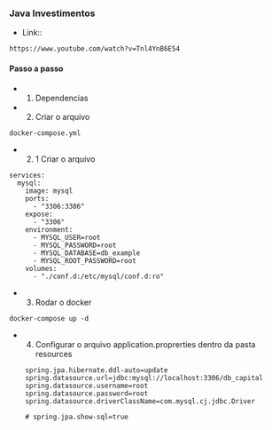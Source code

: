 ### Java Investimentos

* Link:: 
```
https://www.youtube.com/watch?v=Tnl4YnB6E54
```
#### Passo a passo
* 1. Dependencias

* 2. Criar o arquivo 
 ```
 docker-compose.yml
 ```

 * 2. 1 Criar o arquivo
```
services:
  mysql:
    image: mysql
    ports:
      - "3306:3306"
    expose:
      - "3306"
    environment:
      - MYSQL_USER=root
      - MYSQL_PASSWORD=root
      - MYSQL_DATABASE=db_example
      - MYSQL_ROOT_PASSWORD=root
    volumes:
      - "./conf.d:/etc/mysql/conf.d:ro"
```

 * 3. Rodar o docker
 ```
 docker-compose up -d    
 ```

 * 4. Configurar o arquivo application.proprerties dentro da pasta resources

```
    spring.jpa.hibernate.ddl-auto=update
    spring.datasource.url=jdbc:mysql://localhost:3306/db_capital
    spring.datasource.username=root
    spring.datasource.password=root
    spring.datasource.driverClassName=com.mysql.cj.jdbc.Driver

    # spring.jpa.show-sql=true
```
